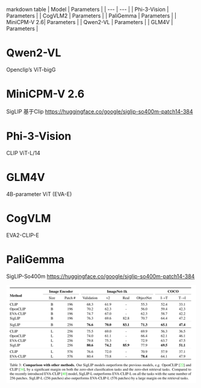 markdown table
| Model | Parameters |
| --- | --- |
| Phi-3-Vision | Parameters |
| CogVLM2 | Parameters |
| PaliGemma | Parameters |
| MiniCPM-V 2.6| Parameters |
| Qwen2-VL | Parameters |
| GLM4V | Parameters |

# Qwen2-VL
Openclip’s ViT-bigG 

# MiniCPM-V 2.6
SigLIP 基于Clip
https://huggingface.co/google/siglip-so400m-patch14-384


# Phi-3-Vision
CLIP ViT-L/14 


# GLM4V
4B-parameter ViT (EVA-E)


# CogVLM
EVA2-CLIP-E

# PaliGemma
SigLIP-So400m
https://huggingface.co/google/siglip-so400m-patch14-384

![alt text](image.png)